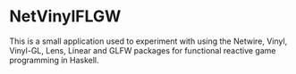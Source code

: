 NetVinylFLGW
====================
This is a small application used to experiment with using the Netwire, Vinyl, Vinyl-GL, Lens, Linear and GLFW packages 
for functional reactive game programming in Haskell. 
